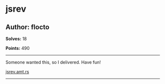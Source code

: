 # jsrev

## Author: flocto

**Solves:** 18

**Points:** 490

---

Someone wanted this, so I delivered.
Have fun!

[jsrev.amt.rs](http://jsrev.amt.rs)

---

